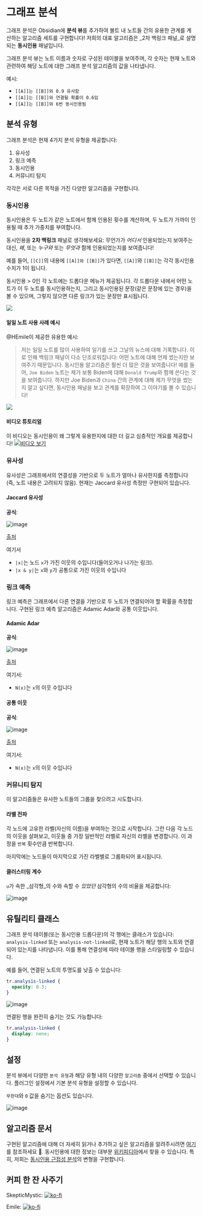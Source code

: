 # 그래프 분석

그래프 분석은 Obsidian에 **분석 뷰**를 추가하여 볼트 내 노트들 간의 유용한 관계를 계산하는 알고리즘 세트를 구현합니다! 저희의 대표 알고리즘은 _2차 백링크 패널_로 설명되는 **동시인용** 패널입니다.

그래프 분석 뷰는 노트 이름과 숫자로 구성된 테이블을 보여주며, 각 숫자는 현재 노트와 관련하여 해당 노트에 대한 그래프 분석 알고리즘의 값을 나타냅니다.

예시:

- `[[A]]는 [[B]]와 0.9 유사함`
- `[[A]]는 [[B]]와 연결될 확률이 0.6임`
- `[[A]]는 [[B]]와 6번 동시인용됨`

## 분석 유형

그래프 분석은 현재 4가지 분석 유형을 제공합니다:

1. 유사성
2. 링크 예측
3. 동시인용
4. 커뮤니티 탐지

각각은 서로 다른 목적을 가진 다양한 알고리즘을 구현합니다.

### 동시인용

동시인용은 두 노트가 같은 노트에서 함께 인용된 횟수를 계산하며, 두 노트가 가까이 인용될 때 추가 가중치를 부여합니다.

동시인용을 **2차 백링크** 패널로 생각해보세요: 무언가가 _어디서_ 인용되었는지 보여주는 대신, _왜_, 또는 _누구와_ 또는 _무엇과_ 함께 인용되었는지를 보여줍니다!

예를 들어, `[[C]]`의 내용에 `[[A]]와 [[B]]`가 있다면, `[[A]]`와 `[[B]]`는 각각 동시인용 수치가 1이 됩니다.

동시인용 > 0인 각 노트에는 드롭다운 메뉴가 제공됩니다. 각 드롭다운 내에서 어떤 노트가 이 두 노트를 동시인용하는지, 그리고 동시인용된 문장(같은 문장에 있는 경우)을 볼 수 있으며, 그렇지 않으면 다른 링크가 있는 문장만 표시됩니다.

![](https://i.imgur.com/9yspOkN.png)

#### 일일 노트 사용 사례 예시

@HEmile이 제공한 유용한 예시:

> 저는 일일 노트를 많이 사용하여 일기를 쓰고 그날의 뉴스에 대해 기록합니다. 이로 인해 백링크 패널이 다소 단조로워집니다: 어떤 노트에 대해 언제 썼는지만 보여주기 때문입니다. 동시인용 알고리즘은 훨씬 더 많은 것을 보여줍니다! 예를 들어, `Joe Biden` 노트는 제가 보통 Biden에 대해 `Donald Trump`와 함께 쓴다는 것을 보여줍니다. 하지만 Joe Biden과 `China` 간의 관계에 대해 제가 무엇을 썼는지 알고 싶다면, 동시인용 패널을 보고 관계를 확장하여 그 이야기를 볼 수 있습니다!

![](https://i.imgur.com/udPkuV3.png)

#### 비디오 튜토리얼
이 비디오는 동시인용이 왜 그렇게 유용한지에 대한 더 길고 심층적인 개요를 제공합니다!
[![비디오 보기](https://yt-embed.herokuapp.com/embed?v=rK6JVDrGERA)](https://youtu.be/rK6JVDrGERA)

### 유사성

유사성은 그래프에서의 연결성을 기반으로 두 노트가 얼마나 유사한지를 측정합니다(즉, 노트 내용은 고려되지 않음). 현재는 Jaccard 유사성 측정만 구현되어 있습니다.

#### Jaccard 유사성

**공식**:

![image](https://user-images.githubusercontent.com/70717676/139872572-93504295-6d29-4722-bdb1-3fbeb7bc22ec.png)

[출처](https://neo4j.com/docs/graph-data-science/current/alpha-algorithms/jaccard/#alpha-algorithms-similarity-jaccard-context)

여기서

- `|x|`는 노드 `x`가 가진 이웃의 수입니다(들어오거나 나가는 링크).
- `|x & y|`는 `x`와 `y`가 공통으로 가진 이웃의 수입니다

### 링크 예측

링크 예측은 그래프에서 다른 연결을 기반으로 두 노트가 연결되어야 할 확률을 측정합니다. 구현된 링크 예측 알고리즘은 Adamic Adar와 공통 이웃입니다.

#### Adamic Adar

**공식**:

![image](https://user-images.githubusercontent.com/70717676/139873180-c870e072-843c-42a9-83fc-87205b408754.png)

[출처](https://neo4j.com/docs/graph-data-science/current/alpha-algorithms/adamic-adar/)

여기서:

- `N(x)`는 `x`의 이웃 수입니다

#### 공통 이웃

**공식**:

![image](https://user-images.githubusercontent.com/70717676/139873406-d0542335-3b8c-4d08-8a5b-4510408ebd4e.png)

[출처](https://neo4j.com/docs/graph-data-science/current/alpha-algorithms/common-neighbors/)

여기서:

- `N(x)`는 `x`의 이웃 수입니다

### 커뮤니티 탐지

이 알고리즘들은 유사한 노트들의 그룹을 찾으려고 시도합니다.

#### 라벨 전파

각 노드에 고유한 라벨(자신의 이름)을 부여하는 것으로 시작합니다. 그런 다음 각 노드의 이웃을 살펴보고, 이웃들 중 가장 일반적인 라벨로 자신의 라벨을 변경합니다.
이 과정을 `반복` 횟수만큼 반복합니다.

마지막에는 노드들이 마지막으로 가진 라벨별로 그룹화되어 표시됩니다.

#### 클러스터링 계수

`u`가 속한 _삼각형_의 수와 속할 수 _있었던_ 삼각형의 수의 비율을 제공합니다:

![image](https://user-images.githubusercontent.com/70717676/140610147-0a05201f-d9c7-4c0c-b423-6bbeeb81253b.png)

## 유틸리티 클래스

그래프 분석 테이블(또는 동시인용 드롭다운)의 각 행에는 클래스가 있습니다:
`analysis-linked` 또는 `analysis-not-linked`로, 현재 노트가 해당 행의 노트와 연결되어 있는지를 나타냅니다. 이를 통해 연결성에 따라 테이블 행을 스타일링할 수 있습니다.

예를 들어, 연결된 노트의 투명도를 낮출 수 있습니다:

```css
tr.analysis-linked {
  opacity: 0.3;
}
```

![image](https://user-images.githubusercontent.com/70717676/139862955-75284ff5-0ced-4548-bf6e-caa353a16fe0.png)

연결된 행을 완전히 숨기는 것도 가능합니다:

```css
tr.analysis-linked {
  display: none;
}
```

## 설정

분석 뷰에서 다양한 `분석 유형`과 해당 유형 내의 다양한 `알고리즘` 중에서 선택할 수 있습니다. 플러그인 설정에서 기본 분석 유형을 설정할 수 있습니다.

`무한대`와 `0` 값을 숨기는 옵션도 있습니다.

![image](https://user-images.githubusercontent.com/70717676/138652879-d8b0e4a7-d70a-44e8-ba3c-67e04f6a8edd.png)

## 알고리즘 문서

구현된 알고리즘에 대해 더 자세히 읽거나 추가하고 싶은 알고리즘을 알려주시려면
[여기](https://neo4j.com/docs/graph-data-science/current/algorithms/)를 참조하세요 👀.
동시인용에 대한 정보는 대부분 [위키피디아](https://en.wikipedia.org/wiki/Co-citation)에서 찾을 수 있습니다. 특히, 저희는
[동시인용 근접성 분석](https://en.wikipedia.org/wiki/Co-citation_Proximity_Analysis)의 변형을 구현합니다.


## 커피 한 잔 사주기

SkepticMystic: [![ko-fi](https://ko-fi.com/img/githubbutton_sm.svg)](https://ko-fi.com/G2G454TZF)

Emile: [![ko-fi](https://ko-fi.com/img/githubbutton_sm.svg)](https://ko-fi.com/Emile)
